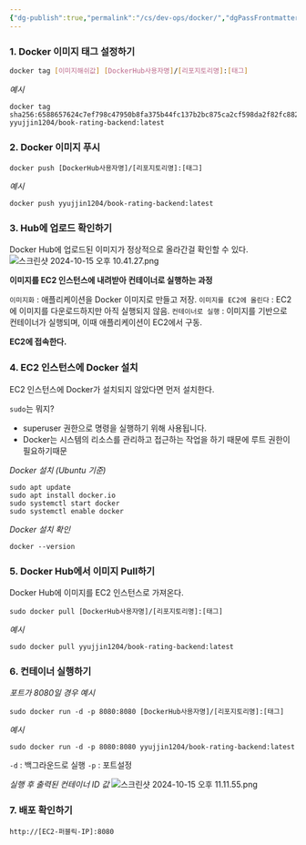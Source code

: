 ```yaml
---
{"dg-publish":true,"permalink":"/cs/dev-ops/docker/","dgPassFrontmatter":true,"noteIcon":""}
---
```



### 1. Docker 이미지 태그 설정하기
```bash
docker tag [이미지해쉬값] [DockerHub사용자명]/[리포지토리명]:[태그]
```

*예시*
```shell
docker tag sha256:6588657624c7ef798c47950b8fa375b44fc137b2bc875ca2cf598da2f82fc882 yyujjin1204/book-rating-backend:latest
```

### 2. Docker 이미지 푸시
```shell
docker push [DockerHub사용자명]/[리포지토리명]:[태그]
```

*예시*
```shell
docker push yyujjin1204/book-rating-backend:latest
```


### 3. Hub에 업로드 확인하기
Docker Hub에 업로드된 이미지가 정상적으로 올라간걸 확인할 수 있다. 
![스크린샷 2024-10-15 오후 10.41.27.png](/img/user/images/%EC%8A%A4%ED%81%AC%EB%A6%B0%EC%83%B7%202024-10-15%20%EC%98%A4%ED%9B%84%2010.41.27.png)

**이미지를 EC2 인스턴스에 내려받아 컨테이너로 실행하는 과정**

`이미지화`  :  애플리케이션을 Docker 이미지로 만들고 저장.
`이미지를 EC2에 올린다`  :  EC2에 이미지를 다운로드하지만 아직 실행되지 않음.
`컨테이너로 실행`  :  이미지를 기반으로 컨테이너가 실행되며, 이때 애플리케이션이 EC2에서 구동.



**EC2에 접속한다.**



### 4. EC2 인스턴스에 Docker 설치

EC2 인스턴스에 Docker가 설치되지 않았다면 먼저 설치한다.

`sudo`는 뭐지?
- superuser 권한으로 명령을 실행하기 위해 사용됩니다.
- Docker는 시스템의 리소스를 관리하고 접근하는 작업을 하기 때문에 루트 권한이 필요하기때문


*Docker 설치 (Ubuntu 기준)*
```shell
sudo apt update
sudo apt install docker.io
sudo systemctl start docker
sudo systemctl enable docker
```

*Docker 설치 확인*
```shell
docker --version
```



### 5. Docker Hub에서 이미지 Pull하기

Docker Hub에 이미지를 EC2 인스턴스로 가져온다.
```shell
sudo docker pull [DockerHub사용자명]/[리포지토리명]:[태그]
```

*예시*
```shell
sudo docker pull yyujjin1204/book-rating-backend:latest
```

### 6. 컨테이너 실행하기

*포트가 8080일 경우 예시*
```shell
sudo docker run -d -p 8080:8080 [DockerHub사용자명]/[리포지토리명]:[태그]
```

*예시*
```shell
sudo docker run -d -p 8080:8080 yyujjin1204/book-rating-backend:latest
```
`-d` :  백그라운드로 실행
`-p` : 포트설정

*실행 후 출력된  컨테이너 ID 값*
![스크린샷 2024-10-15 오후 11.11.55.png](/img/user/images/%EC%8A%A4%ED%81%AC%EB%A6%B0%EC%83%B7%202024-10-15%20%EC%98%A4%ED%9B%84%2011.11.55.png)

### 7. 배포 확인하기

```shell
http://[EC2-퍼블릭-IP]:8080
```


